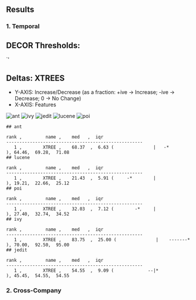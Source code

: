 ## Results

### 1. Temporal

## DECOR Thresholds:
`<PASTE IMAGE HERE>'

## Deltas: XTREES
 - Y-AXIS: Increase/Decrease (as a fraction: +ive -> Increase; -ive -> Decrease; 0 -> No Change)
 - X-AXIS: Features
 
![ant](https://cloud.githubusercontent.com/assets/1433964/12613186/01230b0e-c4c6-11e5-9a71-5c31b6b8a1f2.png)
![ivy](https://cloud.githubusercontent.com/assets/1433964/12613188/028f973c-c4c6-11e5-85db-aadba7714ee7.png)
![jedit](https://cloud.githubusercontent.com/assets/1433964/12613191/06004e16-c4c6-11e5-876c-13adbbb6a8c4.png)
![lucene](https://cloud.githubusercontent.com/assets/1433964/12613193/080ed998-c4c6-11e5-8226-dd7ae27460ac.png)
![poi](https://cloud.githubusercontent.com/assets/1433964/12613196/0d12ec2c-c4c6-11e5-8817-61728923907d.png)

```
## ant

rank ,         name ,    med   ,  iqr
----------------------------------------------------
   1 ,        XTREE ,    68.37  ,  6.63 (               |   -*         ), 64.46,  69.28,  71.08
## lucene

rank ,         name ,    med   ,  iqr
----------------------------------------------------
   1 ,        XTREE ,    21.43  ,  5.91 (     -*        |              ), 19.21,  22.66,  25.12
## poi

rank ,         name ,    med   ,  iqr
----------------------------------------------------
   1 ,        XTREE ,    32.03  ,  7.12 (        -*     |              ), 27.40,  32.74,  34.52
## ivy

rank ,         name ,    med   ,  iqr
----------------------------------------------------
   1 ,        XTREE ,    83.75  ,  25.00 (               |    -------*  ), 70.00,  92.50,  95.00
## jedit

rank ,         name ,    med   ,  iqr
----------------------------------------------------
   1 ,        XTREE ,    54.55  ,  9.09 (             --|*             ), 45.45,  54.55,  54.55
```

### 2. Cross-Company

